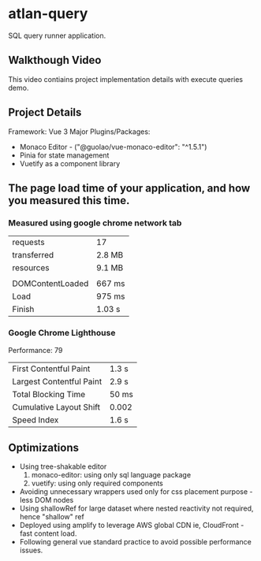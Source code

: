 # atlan-query

SQL query runner application.

## Walkthough Video

This video contiains project implementation details with execute queries demo.

## Project Details

Framework: Vue 3
Major Plugins/Packages:

- Monaco Editor - ("@guolao/vue-monaco-editor": "^1.5.1")
- Pinia for state management
- Vuetify as a component library

## The page load time of your application, and how you measured this time.

### Measured using google chrome network tab

|                  |        |
| ---------------- | ------ |
| requests         | 17     |
| transferred      | 2.8 MB |
| resources        | 9.1 MB |
|                  |        |
| DOMContentLoaded | 667 ms |
| Load             | 975 ms |
| Finish           | 1.03 s |

### Google Chrome Lighthouse

Performance: 79

|                          |       |
| ------------------------ | ----- |
| First Contentful Paint   | 1.3 s |
| Largest Contentful Paint | 2.9 s |
| Total Blocking Time      | 50 ms |
| Cumulative Layout Shift  | 0.002 |
| Speed Index              | 1.6 s |

## Optimizations

- Using tree-shakable editor
  1. monaco-editor: using only sql language package
  2. vuetify: using only required components
- Avoiding unnecessary wrappers used only for css placement purpose - less DOM nodes
- Using shallowRef for large dataset where nested reactivity not required, hence "shallow" ref
- Deployed using amplify to leverage AWS global CDN ie, CloudFront - fast content load.
- Following general vue standard practice to avoid possible performance issues.
